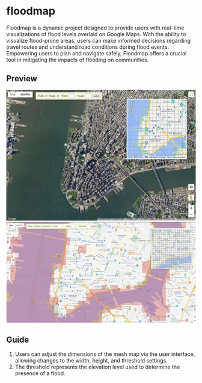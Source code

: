 # floodmap

Floodmap is a dynamic project designed to provide users with real-time visualizations of flood levels overlaid on Google Maps. With the ability to visualize flood-prone areas, users can make informed decisions regarding travel routes and understand road conditions during flood events. Empowering users to plan and navigate safely, Floodmap offers a crucial tool in mitigating the impacts of flooding on communities.

## Preview

<img src='./image/mesh.png' alt='Mesh View' />
<img src='./image/mesh_elevation.png' alt='Elevation View' />

## Guide

1. Users can adjust the dimensions of the mesh map via the user interface, allowing changes to the width, height, and threshold settings.
2. The threshold represents the elevation level used to determine the presence of a flood.

